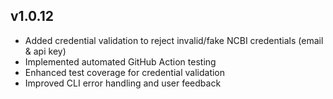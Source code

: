 ## v1.0.12
- Added credential validation to reject invalid/fake NCBI credentials (email & api key)
- Implemented automated GitHub Action testing
- Enhanced test coverage for credential validation
- Improved CLI error handling and user feedback
